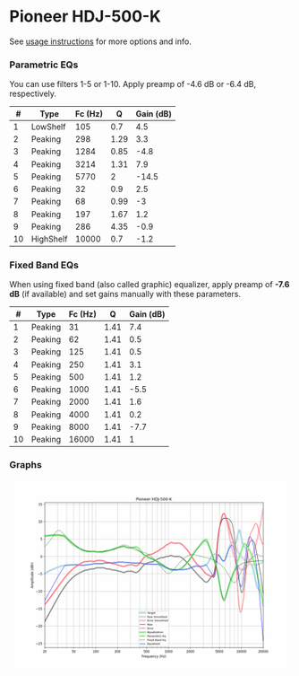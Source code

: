 # Pioneer HDJ-500-K
See [usage instructions](https://github.com/jaakkopasanen/AutoEq#usage) for more options and info.

### Parametric EQs
You can use filters 1-5 or 1-10. Apply preamp of -4.6 dB or -6.4 dB, respectively.

|   # | Type      |   Fc (Hz) |    Q |   Gain (dB) |
|-----|-----------|-----------|------|-------------|
|   1 | LowShelf  |       105 | 0.7  |         4.5 |
|   2 | Peaking   |       298 | 1.29 |         3.3 |
|   3 | Peaking   |      1284 | 0.85 |        -4.8 |
|   4 | Peaking   |      3214 | 1.31 |         7.9 |
|   5 | Peaking   |      5770 | 2    |       -14.5 |
|   6 | Peaking   |        32 | 0.9  |         2.5 |
|   7 | Peaking   |        68 | 0.99 |        -3   |
|   8 | Peaking   |       197 | 1.67 |         1.2 |
|   9 | Peaking   |       286 | 4.35 |        -0.9 |
|  10 | HighShelf |     10000 | 0.7  |        -1.2 |

### Fixed Band EQs
When using fixed band (also called graphic) equalizer, apply preamp of **-7.6 dB** (if available) and set gains manually with these parameters.

|   # | Type    |   Fc (Hz) |    Q |   Gain (dB) |
|-----|---------|-----------|------|-------------|
|   1 | Peaking |        31 | 1.41 |         7.4 |
|   2 | Peaking |        62 | 1.41 |         0.5 |
|   3 | Peaking |       125 | 1.41 |         0.5 |
|   4 | Peaking |       250 | 1.41 |         3.1 |
|   5 | Peaking |       500 | 1.41 |         1.2 |
|   6 | Peaking |      1000 | 1.41 |        -5.5 |
|   7 | Peaking |      2000 | 1.41 |         1.6 |
|   8 | Peaking |      4000 | 1.41 |         0.2 |
|   9 | Peaking |      8000 | 1.41 |        -7.7 |
|  10 | Peaking |     16000 | 1.41 |         1   |

### Graphs
![](./Pioneer%20HDJ-500-K.png)
